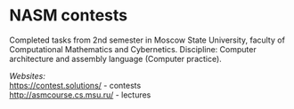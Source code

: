 # NASM contests
Completed tasks from 2nd semester in Moscow State University, faculty of Computational Mathematics and Cybernetics. Discipline: Computer architecture and assembly language (Computer practice).

*Websites:*\
https://contest.solutions/ - contests\
http://asmcourse.cs.msu.ru/ - lectures

